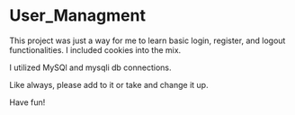 # User_Managment

This project was just a way for me to learn basic login, register, and logout functionalities. I included cookies into the mix.

I utilized MySQl and mysqli db connections.

Like always, please add to it or take and change it up. 

Have fun!
